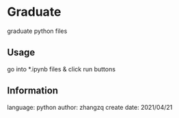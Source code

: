 # Graduate 
graduate python files

## Usage
go into *.ipynb files & click run buttons

## Information
language: 	python
author:	 	zhangzq 
create date:	2021/04/21
